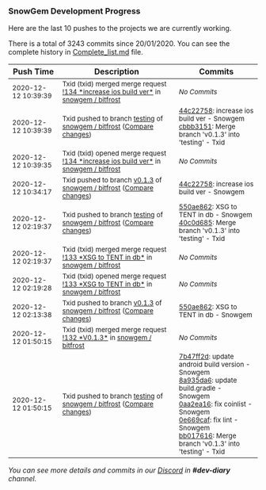 
### SnowGem Development Progress

Here are the last 10 pushes to the projects we are currently working.

There is a total of 3243 commits since 20/01/2020. You can see the complete history in
 [Complete_list.md](Complete_list.md) file.

| Push Time | Description | Commits |
| --- | --- | --- |
| <sub>2020-12-12 10:39:39</sub> | <sub>Txid (txid) merged merge request [\!134 \*increase ios build ver\*](https://gitlab.com/snowgem/bitfrost/-/merge_requests/134) in [snowgem / bitfrost](https://gitlab.com/snowgem/bitfrost)</sub> | <sub>_No Commits_</sub> |
| <sub>2020-12-12 10:39:39</sub> | <sub>Txid pushed to branch [testing](https://gitlab.com/snowgem/bitfrost/commits/testing) of [snowgem / bitfrost](https://gitlab.com/snowgem/bitfrost) ([Compare changes](https://gitlab.com/snowgem/bitfrost/compare/40c0d685c3ebbbfdeb5121152250069cb8fbda79...cbbb3151f2997cd5dfed304e92b6305e6428cfc5))</sub> | <sub>[44c22758](https://gitlab.com/snowgem/bitfrost/-/commit/44c22758888a067376ebabdfb487aa8c67492301): increase ios build ver - Snowgem<br>[cbbb3151](https://gitlab.com/snowgem/bitfrost/-/commit/cbbb3151f2997cd5dfed304e92b6305e6428cfc5): Merge branch 'v0.1.3' into 'testing' - Txid</sub> |
| <sub>2020-12-12 10:39:35</sub> | <sub>Txid (txid) opened merge request [\!134 \*increase ios build ver\*](https://gitlab.com/snowgem/bitfrost/-/merge_requests/134) in [snowgem / bitfrost](https://gitlab.com/snowgem/bitfrost)</sub> | <sub>_No Commits_</sub> |
| <sub>2020-12-12 10:34:17</sub> | <sub>Txid pushed to branch [v0\.1\.3](https://gitlab.com/snowgem/bitfrost/commits/v0.1.3) of [snowgem / bitfrost](https://gitlab.com/snowgem/bitfrost) ([Compare changes](https://gitlab.com/snowgem/bitfrost/compare/550ae8627b306095b1285a4e03ccd95f5db5a9a1...44c22758888a067376ebabdfb487aa8c67492301))</sub> | <sub>[44c22758](https://gitlab.com/snowgem/bitfrost/-/commit/44c22758888a067376ebabdfb487aa8c67492301): increase ios build ver - Snowgem</sub> |
| <sub>2020-12-12 02:19:37</sub> | <sub>Txid pushed to branch [testing](https://gitlab.com/snowgem/bitfrost/commits/testing) of [snowgem / bitfrost](https://gitlab.com/snowgem/bitfrost) ([Compare changes](https://gitlab.com/snowgem/bitfrost/compare/bb017616710965c0a3bcd4e299399c73ed1be89e...40c0d685c3ebbbfdeb5121152250069cb8fbda79))</sub> | <sub>[550ae862](https://gitlab.com/snowgem/bitfrost/-/commit/550ae8627b306095b1285a4e03ccd95f5db5a9a1): XSG to TENT in db - Snowgem<br>[40c0d685](https://gitlab.com/snowgem/bitfrost/-/commit/40c0d685c3ebbbfdeb5121152250069cb8fbda79): Merge branch 'v0.1.3' into 'testing' - Txid</sub> |
| <sub>2020-12-12 02:19:37</sub> | <sub>Txid (txid) merged merge request [\!133 \*XSG to TENT in db\*](https://gitlab.com/snowgem/bitfrost/-/merge_requests/133) in [snowgem / bitfrost](https://gitlab.com/snowgem/bitfrost)</sub> | <sub>_No Commits_</sub> |
| <sub>2020-12-12 02:19:28</sub> | <sub>Txid (txid) opened merge request [\!133 \*XSG to TENT in db\*](https://gitlab.com/snowgem/bitfrost/-/merge_requests/133) in [snowgem / bitfrost](https://gitlab.com/snowgem/bitfrost)</sub> | <sub>_No Commits_</sub> |
| <sub>2020-12-12 02:13:38</sub> | <sub>Txid pushed to branch [v0\.1\.3](https://gitlab.com/snowgem/bitfrost/commits/v0.1.3) of [snowgem / bitfrost](https://gitlab.com/snowgem/bitfrost) ([Compare changes](https://gitlab.com/snowgem/bitfrost/compare/0e669cafc954b0fcef3cd7ba64d7513ddbb92888...550ae8627b306095b1285a4e03ccd95f5db5a9a1))</sub> | <sub>[550ae862](https://gitlab.com/snowgem/bitfrost/-/commit/550ae8627b306095b1285a4e03ccd95f5db5a9a1): XSG to TENT in db - Snowgem</sub> |
| <sub>2020-12-12 01:50:15</sub> | <sub>Txid (txid) merged merge request [\!132 \*V0\.1\.3\*](https://gitlab.com/snowgem/bitfrost/-/merge_requests/132) in [snowgem / bitfrost](https://gitlab.com/snowgem/bitfrost)</sub> | <sub>_No Commits_</sub> |
| <sub>2020-12-12 01:50:15</sub> | <sub>Txid pushed to branch [testing](https://gitlab.com/snowgem/bitfrost/commits/testing) of [snowgem / bitfrost](https://gitlab.com/snowgem/bitfrost) ([Compare changes](https://gitlab.com/snowgem/bitfrost/compare/dca226012c0a2caebdc91da7bf95d041cbfe6563...bb017616710965c0a3bcd4e299399c73ed1be89e))</sub> | <sub>[7b47ff2d](https://gitlab.com/snowgem/bitfrost/-/commit/7b47ff2dedf6685a8035f537254ebf9e3285fcf3): update android build version - Snowgem<br>[8a935da6](https://gitlab.com/snowgem/bitfrost/-/commit/8a935da6e5665cf8f3f2ae6f9194050d87326b4e): update build.gradle - Snowgem<br>[0aa2ea16](https://gitlab.com/snowgem/bitfrost/-/commit/0aa2ea165f1dfadbc060dd1d999842cb161575b2): fix coinlist - Snowgem<br>[0e669caf](https://gitlab.com/snowgem/bitfrost/-/commit/0e669cafc954b0fcef3cd7ba64d7513ddbb92888): fix lint - Snowgem<br>[bb017616](https://gitlab.com/snowgem/bitfrost/-/commit/bb017616710965c0a3bcd4e299399c73ed1be89e): Merge branch 'v0.1.3' into 'testing' - Txid</sub> |

_You can see more details and commits in our [Discord](https://discord.gg/zumGnbg) in **#dev-diary** channel._
